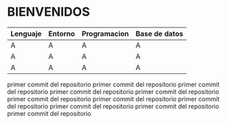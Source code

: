 # **BIENVENIDOS** 

| Lenguaje | Entorno | Programacion | Base de datos |
|---------|----------|---------------|----------------|
| A | A | A | A |
| A | A | A | A |
| A | A | A | A |
primer commit del repositorio
primer commit del repositorio
primer commit del repositorio
primer commit del repositorio
primer commit del repositorio
primer commit del repositorio
primer commit del repositorio
primer commit del repositorio
primer commit del repositorio
primer commit del repositorio
primer commit del repositorio
